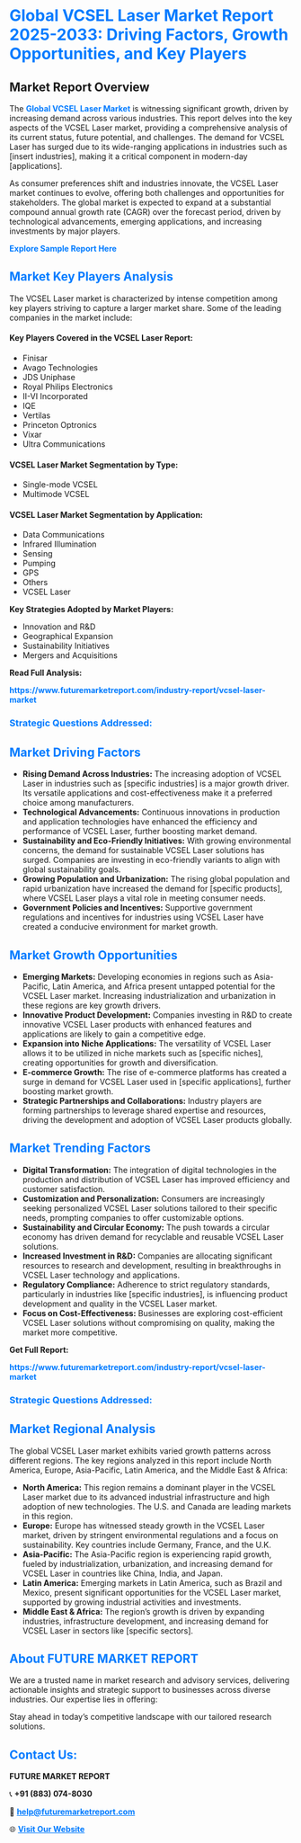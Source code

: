 <h1 style="color: #007BFF;">Global VCSEL Laser Market Report 2025-2033: Driving Factors, Growth Opportunities, and Key Players</h1>

<section id="overview">
<h2>Market Report Overview</h2>
<p>The <a href="https://www.futuremarketreport.com/industry-report/vcsel-laser-market" style="color: #007BFF; text-decoration: none;"><strong>Global VCSEL Laser Market</strong></a> is witnessing significant growth, driven by increasing demand across various industries. This report delves into the key aspects of the VCSEL Laser market, providing a comprehensive analysis of its current status, future potential, and challenges. The demand for VCSEL Laser has surged due to its wide-ranging applications in industries such as [insert industries], making it a critical component in modern-day [applications].</p>
<p>As consumer preferences shift and industries innovate, the VCSEL Laser market continues to evolve, offering both challenges and opportunities for stakeholders. The global market is expected to expand at a substantial compound annual growth rate (CAGR) over the forecast period, driven by technological advancements, emerging applications, and increasing investments by major players.</p>
</section>

<section id="overview">
<p><a href="https://www.futuremarketreport.com/request-sample/reportId=111548" style="color: #007BFF; text-decoration: none;"><strong>Explore Sample Report Here</strong></a></p>
</section>

<section id="key-players">
<h2 style="color: #007BFF;">Market Key Players Analysis</h2>
<p>The VCSEL Laser market is characterized by intense competition among key players striving to capture a larger market share. Some of the leading companies in the market include:</p>
<h4>Key Players Covered in the VCSEL Laser Report:</h4>
<ul><li>Finisar</li><li>Avago Technologies</li><li>JDS Uniphase</li><li>Royal Philips Electronics</li><li>II-VI Incorporated</li><li>IQE</li><li>Vertilas</li><li>Princeton Optronics</li><li>Vixar</li><li>Ultra Communications</li></ul>
<h4>VCSEL Laser Market Segmentation by Type:</h4>
<ul><li>Single-mode VCSEL</li><li>Multimode VCSEL</li></ul>

<h4>VCSEL Laser Market Segmentation by Application:</h4>
<ul><li>Data Communications</li><li>Infrared Illumination</li><li>Sensing</li><li>Pumping</li><li>GPS</li><li>Others</li><li>VCSEL Laser</li></ul>
<p><strong>Key Strategies Adopted by Market Players:</strong></p>
<ul>
<li>Innovation and R&D</li>
<li>Geographical Expansion</li>
<li>Sustainability Initiatives</li>
<li>Mergers and Acquisitions</li>
</ul>
</section>

<section>
<p><strong>Read Full Analysis: </strong></p><a href="https://www.futuremarketreport.com/industry-report/vcsel-laser-market" style="color: #007BFF; text-decoration: none;"><strong>https://www.futuremarketreport.com/industry-report/vcsel-laser-market</strong></a>
<h3 style="color: #007BFF;">Strategic Questions Addressed:</h3>
</section>

<section id="driving-factors">
<h2 style="color: #007BFF;">Market Driving Factors</h2>
<ul>
<li><strong>Rising Demand Across Industries:</strong> The increasing adoption of VCSEL Laser in industries such as [specific industries] is a major growth driver. Its versatile applications and cost-effectiveness make it a preferred choice among manufacturers.</li>
<li><strong>Technological Advancements:</strong> Continuous innovations in production and application technologies have enhanced the efficiency and performance of VCSEL Laser, further boosting market demand.</li>
<li><strong>Sustainability and Eco-Friendly Initiatives:</strong> With growing environmental concerns, the demand for sustainable VCSEL Laser solutions has surged. Companies are investing in eco-friendly variants to align with global sustainability goals.</li>
<li><strong>Growing Population and Urbanization:</strong> The rising global population and rapid urbanization have increased the demand for [specific products], where VCSEL Laser plays a vital role in meeting consumer needs.</li>
<li><strong>Government Policies and Incentives:</strong> Supportive government regulations and incentives for industries using VCSEL Laser have created a conducive environment for market growth.</li>
</ul>
</section>

<section id="growth-opportunities">
<h2 style="color: #007BFF;">Market Growth Opportunities</h2>
<ul>
<li><strong>Emerging Markets:</strong> Developing economies in regions such as Asia-Pacific, Latin America, and Africa present untapped potential for the VCSEL Laser market. Increasing industrialization and urbanization in these regions are key growth drivers.</li>
<li><strong>Innovative Product Development:</strong> Companies investing in R&D to create innovative VCSEL Laser products with enhanced features and applications are likely to gain a competitive edge.</li>
<li><strong>Expansion into Niche Applications:</strong> The versatility of VCSEL Laser allows it to be utilized in niche markets such as [specific niches], creating opportunities for growth and diversification.</li>
<li><strong>E-commerce Growth:</strong> The rise of e-commerce platforms has created a surge in demand for VCSEL Laser used in [specific applications], further boosting market growth.</li>
<li><strong>Strategic Partnerships and Collaborations:</strong> Industry players are forming partnerships to leverage shared expertise and resources, driving the development and adoption of VCSEL Laser products globally.</li>
</ul>
</section>

<section id="trending-factors">
<h2 style="color: #007BFF;">Market Trending Factors</h2>
<ul>
<li><strong>Digital Transformation:</strong> The integration of digital technologies in the production and distribution of VCSEL Laser has improved efficiency and customer satisfaction.</li>
<li><strong>Customization and Personalization:</strong> Consumers are increasingly seeking personalized VCSEL Laser solutions tailored to their specific needs, prompting companies to offer customizable options.</li>
<li><strong>Sustainability and Circular Economy:</strong> The push towards a circular economy has driven demand for recyclable and reusable VCSEL Laser solutions.</li>
<li><strong>Increased Investment in R&D:</strong> Companies are allocating significant resources to research and development, resulting in breakthroughs in VCSEL Laser technology and applications.</li>
<li><strong>Regulatory Compliance:</strong> Adherence to strict regulatory standards, particularly in industries like [specific industries], is influencing product development and quality in the VCSEL Laser market.</li>
<li><strong>Focus on Cost-Effectiveness:</strong> Businesses are exploring cost-efficient VCSEL Laser solutions without compromising on quality, making the market more competitive.</li>
</ul>
</section>

<section>
<p><strong>Get Full Report: </strong></p><a href="https://www.futuremarketreport.com/industry-report/vcsel-laser-market" style="color: #007BFF; text-decoration: none;"><strong>https://www.futuremarketreport.com/industry-report/vcsel-laser-market</strong></a>
<h3 style="color: #007BFF;">Strategic Questions Addressed:</h3>
</section>


<section id="regional-analysis">
<h2 style="color: #007BFF;">Market Regional Analysis</h2>
<p>The global VCSEL Laser market exhibits varied growth patterns across different regions. The key regions analyzed in this report include North America, Europe, Asia-Pacific, Latin America, and the Middle East & Africa:</p>
<ul>
<li><strong>North America:</strong> This region remains a dominant player in the VCSEL Laser market due to its advanced industrial infrastructure and high adoption of new technologies. The U.S. and Canada are leading markets in this region.</li>
<li><strong>Europe:</strong> Europe has witnessed steady growth in the VCSEL Laser market, driven by stringent environmental regulations and a focus on sustainability. Key countries include Germany, France, and the U.K.</li>
<li><strong>Asia-Pacific:</strong> The Asia-Pacific region is experiencing rapid growth, fueled by industrialization, urbanization, and increasing demand for VCSEL Laser in countries like China, India, and Japan.</li>
<li><strong>Latin America:</strong> Emerging markets in Latin America, such as Brazil and Mexico, present significant opportunities for the VCSEL Laser market, supported by growing industrial activities and investments.</li>
<li><strong>Middle East & Africa:</strong> The region’s growth is driven by expanding industries, infrastructure development, and increasing demand for VCSEL Laser in sectors like [specific sectors].</li>
</ul>
</section>

<footer>
<h2 style="color: #007BFF;">About FUTURE MARKET REPORT</h2>
<p>We are a trusted name in market research and advisory services, delivering actionable insights and strategic support to businesses across diverse industries. Our expertise lies in offering:</p>

<p>Stay ahead in today’s competitive landscape with our tailored research solutions.</p>

<h2 style="color: #007BFF;">Contact Us:</h2>
<p><strong>FUTURE MARKET REPORT</strong></p>
<p>📞 <strong>+91 (883) 074-8030</strong></p>
<p>📧 <strong><a href="mailto:help@futuremarketreport.com" style="color: #007BFF;">help@futuremarketreport.com</a></strong></p>
<p>🌐 <strong><a href="https://www.futuremarketreport.com/" style="color: #007BFF;">Visit Our Website</a></strong></p>
</footer>
